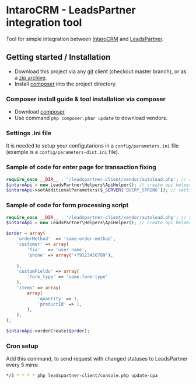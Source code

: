 IntaroCRM - LeadsPartner integration tool
===================

Tool for simple integration between [IntaroCRM](http://www.intarocrm.ru/) and [LeadsPartner](http://leadspartner.ru/).

## Getting started / Installation

* Download this project via any [git](http://git-scm.com/) client (checkout master branch), or as a [zip archive](https://github.com/intarocrm/leadspartner-client/archive/master.zip).
* Install [composer](https://getcomposer.org/) into the project directory.

### Composer install guide & tool installation via composer
* Download [composer](https://getcomposer.org/download/)
* Use command `php composer.phar update` to download vendors.
 
### Settings .ini file
It is needed to setup your configutarions in a `config/parameters.ini` file (example is a `config/parameters-dist.ini` file).

### Sample of code for enter page for transaction fixing

```php
require_once __DIR__ . '/leadspartner-client/vendor/autoload.php'; // require autoloader
$intaroApi = new LeadsPartner\Helpers\ApiHelper(); // create api helper
$intaroApi->setAdditionalParameters($_SERVER['QUERY_STRING']); // setting additional params in user cookies
```

### Sample of code for form processing script

```php
require_once __DIR__ . '/leadspartner-client/vendor/autoload.php'; // require autoloader
$intaroApi = new LeadsPartner\Helpers\ApiHelper(); // create api helper

$order = array(
    'orderMethod'  => 'some-order-method',
    'customer' => array(
        'fio'   => 'user name',
        'phone' => array('+79123456789'),
                
    ),
    'customFields' => array(
        'form_type' => 'some-form-type'
    ),
    'items' => array(
        array(
            'quantity' => 1,
            'productId' => 1,
        ),
    ),
);

$intaroApi->orderCreate($order);
```

### Cron setup

Add this command, to send request with changed statuses to LeadsPartner every 5 mins:

```bash
*/5 * * * * php leadspartner-client/console.php update-cpa
```

